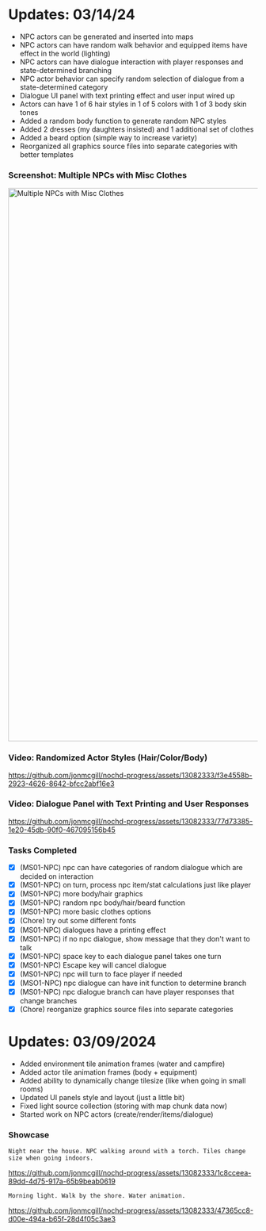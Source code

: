 # Updates: 03/14/24

- NPC actors can be generated and inserted into maps
- NPC actors can have random walk behavior and equipped items have effect in the world (lighting)
- NPC actors can have dialogue interaction with player responses and state-determined branching
- NPC actor behavior can specify random selection of dialogue from a state-determined category
- Dialogue UI panel with text printing effect and user input wired up
- Actors can have 1 of 6 hair styles in 1 of 5 colors with 1 of 3 body skin tones
- Added a random body function to generate random NPC styles
- Added 2 dresses (my daughters insisted) and 1 additional set of clothes
- Added a beard option (simple way to increase variety)
- Reorganized all graphics source files into separate categories with better templates

### Screenshot: Multiple NPCs with Misc Clothes
<img width="1116" alt="Multiple NPCs with Misc Clothes" src="https://github.com/jonmcgill/nochd-progress/assets/13082333/f8767ee8-1cf8-4eed-9d85-4a41d3e1e58b">

### Video: Randomized Actor Styles (Hair/Color/Body)
https://github.com/jonmcgill/nochd-progress/assets/13082333/f3e4558b-2923-4626-8642-bfcc2abf16e3

### Video: Dialogue Panel with Text Printing and User Responses
https://github.com/jonmcgill/nochd-progress/assets/13082333/77d73385-1e20-45db-90f0-467095156b45

### Tasks Completed

- [x] (MS01-NPC) npc can have categories of random dialogue which are decided on interaction
- [x] (MS01-NPC) on turn, process npc item/stat calculations just like player
- [x] (MS01-NPC) more body/hair graphics
- [x] (MS01-NPC) random npc body/hair/beard function
- [x] (MS01-NPC) more basic clothes options
- [x] (Chore) try out some different fonts
- [x] (MS01-NPC) dialogues have a printing effect
- [x] (MS01-NPC) if no npc dialogue, show message that they don't want to talk
- [x] (MS01-NPC) space key to each dialogue panel takes one turn
- [x] (MS01-NPC) Escape key will cancel dialogue
- [x] (MS01-NPC) npc will turn to face player if needed
- [x] (MSO1-NPC) npc dialogue can have init function to determine branch
- [x] (MS01-NPC) npc dialogue branch can have player responses that change branches
- [x] (Chore) reorganize graphics source files into separate categories

# Updates: 03/09/2024

- Added environment tile animation frames (water and campfire)
- Added actor tile animation frames (body + equipment)
- Added ability to dynamically change tilesize (like when going in small rooms)
- Updated UI panels style and layout (just a little bit)
- Fixed light source collection (storing with map chunk data now)
- Started work on NPC actors (create/render/items/dialogue)

### Showcase

`Night near the house. NPC walking around with a torch. Tiles change size when going indoors.`

https://github.com/jonmcgill/nochd-progress/assets/13082333/1c8cceea-89dd-4d75-917a-65b9beab0619

`Morning light. Walk by the shore. Water animation.`

https://github.com/jonmcgill/nochd-progress/assets/13082333/47365cc8-d00e-494a-b65f-28d4f05c3ae3

